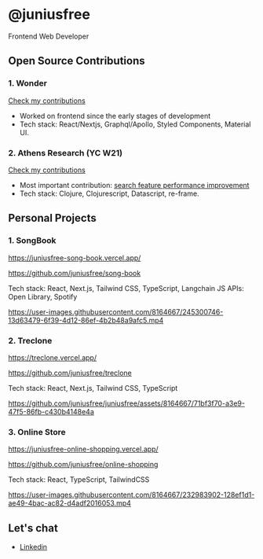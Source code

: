 # @juniusfree

Frontend Web Developer

## Open Source Contributions

### 1. Wonder

[Check my contributions](https://github.com/wondrous-dev/wondrous-frontend/pulls?q=is%3Apr+author%3Ajuniusfree)

- Worked on frontend since the early stages of development
- Tech stack: React/Nextjs, Graphql/Apollo, Styled Components, Material UI.

### 2. Athens Research (YC W21)

[Check my contributions](https://github.com/athensresearch/athens/pulls?q=is%3Apr+author%3Ajuniusfree+)

- Most important contribution: [search feature performance improvement](https://twitter.com/AthensResearch/status/1396215045793718272)
- Tech stack: Clojure, Clojurescript, Datascript, re-frame. 

## Personal Projects

### 1. SongBook

https://juniusfree-song-book.vercel.app/

https://github.com/juniusfree/song-book

Tech stack: React, Next.js, Tailwind CSS, TypeScript, Langchain JS
APIs: Open Library, Spotify

https://user-images.githubusercontent.com/8164667/245300746-13d63479-6f39-4d12-86ef-4b2b48a9afc5.mp4

### 2. Treclone
https://treclone.vercel.app/

https://github.com/juniusfree/treclone

Tech stack: React, Next.js, Tailwind CSS, TypeScript

https://github.com/juniusfree/juniusfree/assets/8164667/71bf3f70-a3e9-47f5-86fb-c430b4148e4a

### 3. Online Store

https://juniusfree-online-shopping.vercel.app/

https://github.com/juniusfree/online-shopping

Tech stack: React, TypeScript, TailwindCSS


https://user-images.githubusercontent.com/8164667/232983902-128ef1d1-ae49-4bac-ac82-d4adf2016053.mp4


## Let's chat

- [Linkedin](https://www.linkedin.com/in/juniusfree/)
